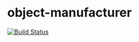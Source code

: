 # object-manufacturer
[![Build Status](https://travis-ci.org/dkoszkul/object-manufacturer.svg?branch=master)](https://travis-ci.org/dkoszkul/object-manufacturer)
